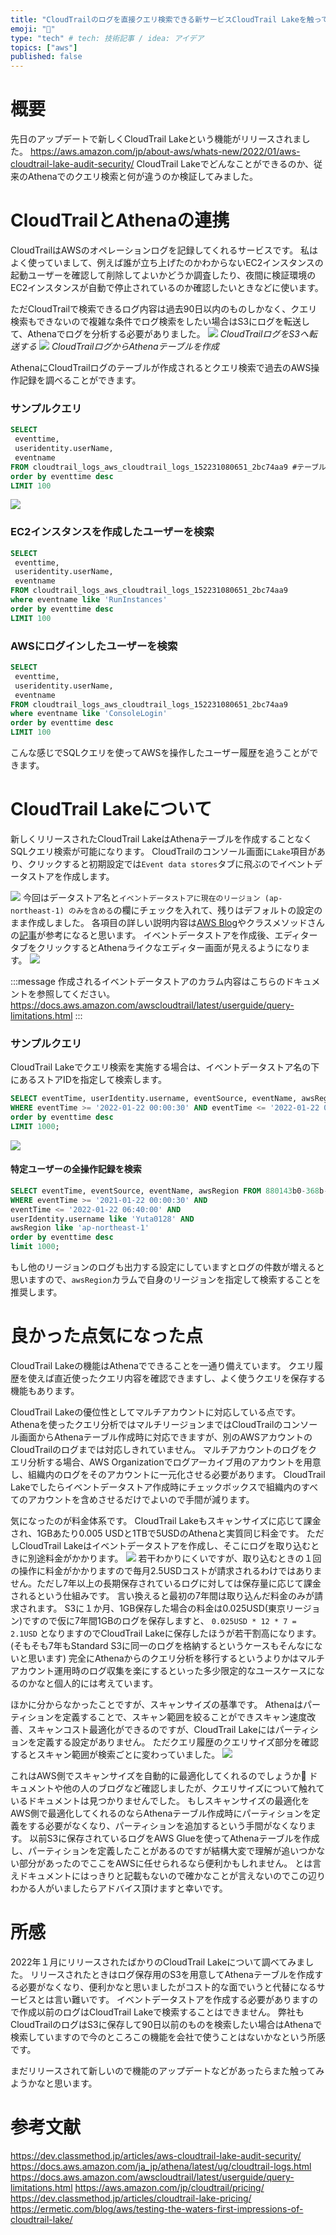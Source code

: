 ```yaml
---
title: "CloudTrailのログを直接クエリ検索できる新サービスCloudTrail Lakeを触ってみた"
emoji: "🐁"
type: "tech" # tech: 技術記事 / idea: アイデア
topics: ["aws"]
published: false
---
```


# 概要
先日のアップデートで新しくCloudTrail Lakeという機能がリリースされました。
https://aws.amazon.com/jp/about-aws/whats-new/2022/01/aws-cloudtrail-lake-audit-security/
CloudTrail Lakeでどんなことができるのか、従来のAthenaでのクエリ検索と何が違うのか検証してみました。

# CloudTrailとAthenaの連携
CloudTrailはAWSのオペレーションログを記録してくれるサービスです。
私はよく使っていまして、例えば誰が立ち上げたのかわからないEC2インスタンスの起動ユーザーを確認して削除してよいかどうか調査したり、夜間に検証環境のEC2インスタンスが自動で停止されているのか確認したいときなどに使います。

ただCloudTrailで検索できるログ内容は過去90日以内のものしかなく、クエリ検索もできないので複雑な条件でログ検索をしたい場合はS3にログを転送して、Athenaでログを分析する必要がありました。
![](/images/cloudtraillake-athena/image2.png)
*CloudTrailログをS3へ転送する*
![](/images/cloudtraillake-athena/image1.png)
*CloudTrailログからAthenaテーブルを作成*

AthenaにCloudTrailログのテーブルが作成されるとクエリ検索で過去のAWS操作記録を調べることができます。

### サンプルクエリ

```sql
SELECT
 eventtime,
 useridentity.userName,
 eventname
FROM cloudtrail_logs_aws_cloudtrail_logs_152231080651_2bc74aa9 #テーブル名は一意
order by eventtime desc
LIMIT 100
```
![](/images/cloudtraillake-athena/image4.png)

### EC2インスタンスを作成したユーザーを検索
```sql
SELECT
 eventtime,
 useridentity.userName,
 eventname
FROM cloudtrail_logs_aws_cloudtrail_logs_152231080651_2bc74aa9
where eventname like 'RunInstances'
order by eventtime desc
LIMIT 100
```

### AWSにログインしたユーザーを検索

```sql
SELECT
 eventtime,
 useridentity.userName,
 eventname
FROM cloudtrail_logs_aws_cloudtrail_logs_152231080651_2bc74aa9
where eventname like 'ConsoleLogin'
order by eventtime desc
LIMIT 100
```

こんな感じでSQLクエリを使ってAWSを操作したユーザー履歴を追うことができます。

# CloudTrail Lakeについて
新しくリリースされたCloudTrail LakeはAthenaテーブルを作成することなくSQLクエリ検索が可能になります。
CloudTrailのコンソール画面に`Lake`項目があり、クリックすると初期設定では`Event data stores`タブに飛ぶのでイベントデータストアを作成します。

![](/images/cloudtraillake-athena/image6.png)
今回はデータストア名と`イベントデータストアに現在のリージョン (ap-northeast-1) のみを含める`の欄にチェックを入れて、残りはデフォルトの設定のまま作成しました。
各項目の詳しい説明内容は[AWS Blog](https://aws.amazon.com/jp/blogs/mt/announcing-aws-cloudtrail-lake-a-managed-audit-and-security-lake/?s=09)やクラスメソッドさんの[記事](https://dev.classmethod.jp/articles/aws-cloudtrail-lake-audit-security/)が参考になると思います。
イベントデータストアを作成後、エディタータブをクリックするとAthenaライクなエディター画面が見えるようになります。
![](/images/cloudtraillake-athena/image7.png)

:::message
作成されるイベントデータストアのカラム内容はこちらのドキュメントを参照してください。
https://docs.aws.amazon.com/awscloudtrail/latest/userguide/query-limitations.html
:::

### サンプルクエリ
CloudTrail Lakeでクエリ検索を実施する場合は、イベントデータストア名の下にあるストアIDを指定して検索します。

```sql
SELECT eventTime, userIdentity.username, eventSource, eventName, awsRegion FROM 880143b0-368b-4ef8-a6e1-887a48146de7 
WHERE eventTime >= '2022-01-22 00:00:30' AND eventTime <= '2022-01-22 05:00:00' 
order by eventtime desc 
LIMIT 1000;
```

![](/images/cloudtraillake-athena/image8.png)

#### 特定ユーザーの全操作記録を検索

```sql
SELECT eventTime, eventSource, eventName, awsRegion FROM 880143b0-368b-4ef8-a6e1-887a48146de7 
WHERE eventTime >= '2021-01-22 00:00:30' AND 
eventTime <= '2022-01-22 06:40:00' AND 
userIdentity.username like 'Yuta0128' AND 
awsRegion like 'ap-northeast-1' 
order by eventtime desc 
limit 1000;
```

もし他のリージョンのログも出力する設定にしていますとログの件数が増えると思いますので、`awsRegion`カラムで自身のリージョンを指定して検索することを推奨します。

# 良かった点気になった点
CloudTrail Lakeの機能はAthenaでできることを一通り備えています。
クエリ履歴を使えば直近使ったクエリ内容を確認できますし、よく使うクエリを保存する機能もあります。

CloudTrail Lakeの優位性としてマルチアカウントに対応している点です。
Athenaを使ったクエリ分析ではマルチリージョンまではCloudTrailのコンソール画面からAthenaテーブル作成時に対応できますが、別のAWSアカウントのCloudTrailのログまでは対応しきれていません。
マルチアカウントのログをクエリ分析する場合、AWS Organizationでログアーカイブ用のアカウントを用意し、組織内のログをそのアカウントに一元化させる必要があります。
CloudTrail Lakeでしたらイベントデータストア作成時にチェックボックスで組織内のすべてのアカウントを含めさせるだけでよいので手間が減ります。

気になったのが料金体系です。
CloudTrail Lakeもスキャンサイズに応じて課金され、1GBあたり0.005 USDと1TBで5USDのAthenaと実質同じ料金です。
ただしCloudTrail Lakeはイベントデータストアを作成し、そこにログを取り込むときに別途料金がかかります。
![](/images/cloudtraillake-athena/image9.png)
若干わかりにくいですが、取り込むときの１回の操作に料金がかかりますので毎月2.5USDコストが請求されるわけではありません。ただし7年以上の長期保存されているログに対しては保存量に応じて課金されるという仕組みです。
言い換えると最初の7年間は取り込んだ料金のみが請求されます。
S3に１か月、1GB保存した場合の料金は0.025USD(東京リージョン)ですので仮に7年間1GBのログを保存しますと、 `0.025USD * 12 * 7 = 2.1USD` となりますのでCloudTrail Lakeに保存したほうが若干割高になります。
(そもそも7年もStandard S3に同一のログを格納するというケースもそんなにないと思います)
完全にAthenaからのクエリ分析を移行するというよりかはマルチアカウント運用時のログ収集を楽にするといった多少限定的なユースケースになるのかなと個人的には考えています。

ほかに分からなかったことですが、スキャンサイズの基準です。
Athenaはパーティションを定義することで、スキャン範囲を絞ることができスキャン速度改善、スキャンコスト最適化ができるのですが、CloudTrail Lakeにはパーティションを定義する設定がありません。
ただクエリ履歴のクエリサイズ部分を確認するとスキャン範囲が検索ごとに変わっていました。
![](/images/cloudtraillake-athena/image10.png)

これはAWS側でスキャンサイズを自動的に最適化してくれるのでしょうか🤔
ドキュメントや他の人のブログなど確認しましたが、クエリサイズについて触れているドキュメントは見つかりませんでした。
もしスキャンサイズの最適化をAWS側で最適化してくれるのならAthenaテーブル作成時にパーティションを定義をする必要がなくなり、パーティションを追加するという手間がなくなります。
以前S3に保存されているログをAWS Glueを使ってAthenaテーブルを作成し、パーティションを定義したことがあるのですが結構大変で理解が追いつかない部分があったのでここをAWSに任せられるなら便利かもしれません。
とは言えドキュメントにはっきりと記載もないので確かなことが言えないのでこの辺りわかる人がいましたらアドバイス頂けますと幸いです。

# 所感
2022年１月にリリースされたばかりのCloudTrail Lakeについて調べてみました。
リリースされたときはログ保存用のS3を用意してAthenaテーブルを作成する必要がなくなり、便利かなと思いましたがコスト的な面でいうと代替になるサービスとは言い難いです。
イベントデータストアを作成する必要がありますので作成以前のログはCloudTrail Lakeで検索することはできません。
弊社もCloudTrailのログはS3に保存して90日以前のものを検索したい場合はAthenaで検索していますので今のところこの機能を会社で使うことはないかなという所感です。

まだリリースされて新しいので機能のアップデートなどがあったらまた触ってみようかなと思います。

# 参考文献
https://dev.classmethod.jp/articles/aws-cloudtrail-lake-audit-security/
https://docs.aws.amazon.com/ja_jp/athena/latest/ug/cloudtrail-logs.html
https://docs.aws.amazon.com/awscloudtrail/latest/userguide/query-limitations.html
https://aws.amazon.com/jp/cloudtrail/pricing/
https://dev.classmethod.jp/articles/cloudtrail-lake-pricing/
https://ermetic.com/blog/aws/testing-the-waters-first-impressions-of-cloudtrail-lake/